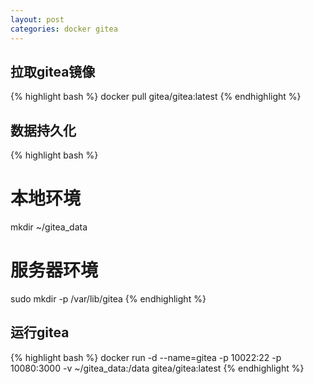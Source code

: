 ```yaml
---
layout: post
categories: docker gitea
---
```

## 拉取gitea镜像

{% highlight bash %}
docker pull gitea/gitea:latest
{% endhighlight %}

## 数据持久化
{% highlight bash %}
# 本地环境
mkdir ~/gitea_data

# 服务器环境
sudo mkdir -p /var/lib/gitea
{% endhighlight %}

## 运行gitea

{% highlight bash %}
docker run -d --name=gitea -p 10022:22 -p 10080:3000 -v ~/gitea_data:/data gitea/gitea:latest
{% endhighlight %}
